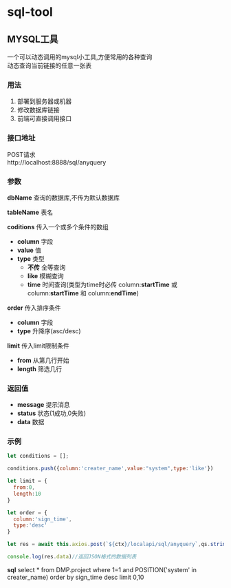# sql-tool
## MYSQL工具
一个可以动态调用的mysql小工具,方便常用的各种查询  
动态查询当前链接的任意一张表
### 用法
1. 部署到服务器或机器  
2. 修改数据库链接  
3. 前端可直接调用接口  
### 接口地址
POST请求  
http://localhost:8888/sql/anyquery
### 参数
**dbName** 查询的数据库,不传为默认数据库  

**tableName** 表名  

**coditions** 传入一个或多个条件的数组  
* **column** 字段  
* **value** 值  
* **type** 类型  
  + **不传** 全等查询  
  + **like** 模糊查询  
  + **time** 时间查询(类型为time时必传 column:**startTime** 或 column:**startTime** 和 column:**endTime**)  
  
**order** 传入排序条件  
* **column** 字段  
* **type** 升降序(asc/desc)
  
**limit** 传入limit限制条件  
* **from** 从第几行开始
* **length** 筛选几行
### 返回值
* **message** 提示消息
* **status** 状态(1成功,0失败)
* **data** 数据
### 示例
``` javascript
let conditions = [];

conditions.push({column:'creater_name',value:"system",type:'like'})

let limit = {
  from:0,
  length:10
}

let order = {
  column:'sign_time',
  type:'desc'
}

let res = await this.axios.post(`${ctx}/localapi/sql/anyquery`,qs.stringify({dbName:'DMP',tableName:'project',conditions:JSON.stringify(conditions),limit:JSON.stringify(limit),order:JSON.stringify(order)}));

console.log(res.data)//返回JSON格式的数据列表

```
**sql** select * from DMP.project where 1=1 and POSITION('system' in creater_name) order by sign_time desc limit 0,10
